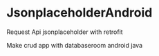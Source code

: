 # JsonplaceholderAndroid

Request Api jsonplaceholder with retrofit

Make crud app with databaseroom android java
